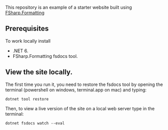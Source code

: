 This repository is an example of a starter website built using [FSharp.Formatting](http://fsprojects.github.io/FSharp.Formatting)

## Prerequisites

To work locally install
- .NET 6.
- FSharp.Formatting fsdocs tool.


## View the site locally.

The first time you run it, you need to restore the fsdocs tool by opening the terminal (powershell on windows, terminal.app on mac) and typing:

```
dotnet tool restore
```

Then, to view a live version of the site on a local web server type in the terminal:

```
dotnet fsdocs watch --eval
```
